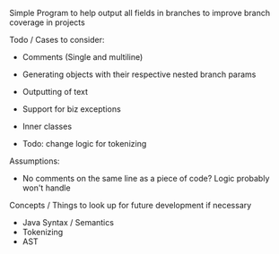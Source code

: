 Simple Program to help output all fields in branches to improve branch coverage in projects

Todo / Cases to consider:
- Comments (Single and multiline)
- Generating objects with their respective nested branch params
- Outputting of text
- Support for biz exceptions
- Inner classes

- Todo: change logic for tokenizing

Assumptions: 
- No comments on the same line as a piece of code? Logic probably won't handle

Concepts / Things to look up for future development if necessary
- Java Syntax / Semantics
- Tokenizing
- AST